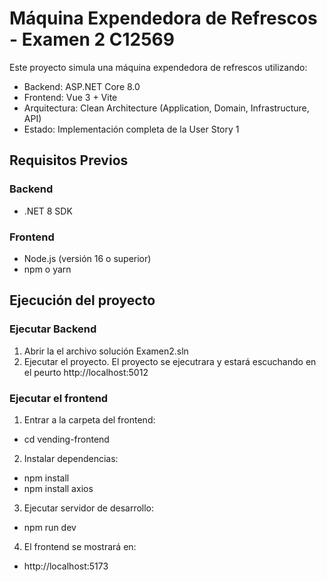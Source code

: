 # Máquina Expendedora de Refrescos - Examen 2 C12569

Este proyecto simula una máquina expendedora de refrescos utilizando:

- Backend: ASP.NET Core 8.0
- Frontend: Vue 3 + Vite
- Arquitectura: Clean Architecture (Application, Domain, Infrastructure, API)
- Estado: Implementación completa de la User Story 1

## Requisitos Previos

### Backend
- .NET 8 SDK

### Frontend
- Node.js (versión 16 o superior)
- npm o yarn

## Ejecución del proyecto

### Ejecutar Backend
1. Abrir la el archivo solución  Examen2.sln
2. Ejecutar el proyecto. El proyecto se ejecutrara y estará escuchando en el peurto http://localhost:5012


### Ejecutar el frontend
1. Entrar a la carpeta del frontend:
- cd vending-frontend
2. Instalar dependencias:
- npm install
- npm install axios

3. Ejecutar servidor de desarrollo:
- npm run dev

4. El frontend se mostrará en: 
- http://localhost:5173
